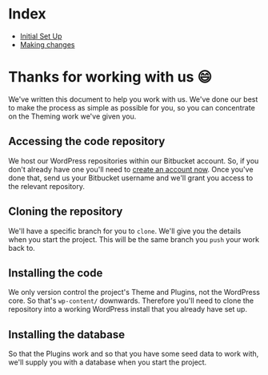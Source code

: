 # Index

 - [Initial Set Up](https://github.com/ninefortyone/working-with-us/blob/master/set-up.md)
 - [Making changes](https://github.com/ninefortyone/working-with-us/blob/master/making-changes.md)

# Thanks for working with us :smile:

We've written this document to help you work with us. We've done our best to make the process as simple as possible for you, so you can concentrate on the Theming work we've given you.

## Accessing the code repository

We host our WordPress repositories within our Bitbucket account. So, if you don't already have one you'll need to [create an account now](https://bitbucket.org/account/signup/). Once you've done that, send us your Bitbucket username and we'll grant you access to the relevant repository.

## Cloning the repository

We'll have a specific branch for you to `clone`. We'll give you the details when you start the project. This will be the same branch you `push` your work back to.

## Installing the code

We only version control the project's Theme and Plugins, not the WordPress core. So that's `wp-content/` downwards. Therefore you'll need to clone the repository into a working WordPress install that you already have set up.

## Installing the database

So that the Plugins work and so that you have some seed data to work with, we'll supply you with a database when you start the project.
